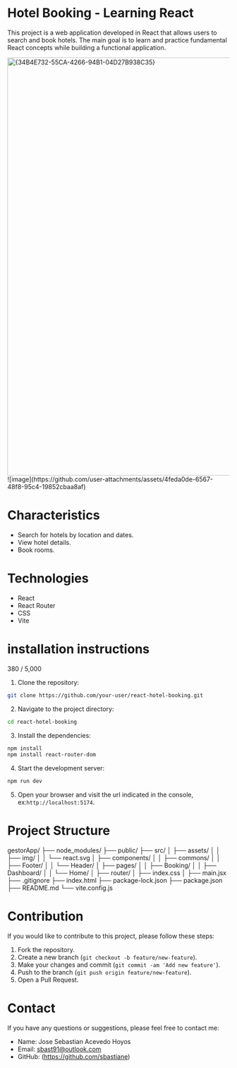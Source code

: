 # Hotel Booking - Learning React  

This project is a web application developed in React that allows users to search and book hotels. The main goal is to learn and practice fundamental React concepts while building a functional application. 

<img width="946" alt="{34B4E732-55CA-4266-94B1-04D27B938C35}" src="https://github.com/user-attachments/assets/418cd8ea-d3af-4f10-b3e9-a79e2837a5ed" />
![image](https://github.com/user-attachments/assets/4feda0de-6567-48f8-95c4-19852cbaa8af)

# Characteristics
- Search for hotels by location and dates.
- View hotel details.
- Book rooms. 

# Technologies
- React
- React Router
- CSS 
- Vite

# installation instructions

380 / 5,000
1. Clone the repository:
```bash
git clone https://github.com/your-user/react-hotel-booking.git
```
2. Navigate to the project directory:
```bash
cd react-hotel-booking
```
3. Install the dependencies:
```bash
npm install
npm install react-router-dom
```
4. Start the development server:
```bash
npm run dev 
```
5. Open your browser and visit the url indicated in the console, ex:`http://localhost:5174`.

# Project Structure

gestorApp/
├── node_modules/
├── public/
├── src/
│ ├── assets/
│ │ ├── img/
│ │ └── react.svg
│ ├── components/
│ │ ├── commons/
│ │ ├── Footer/
│ │ └── Header/
│ ├── pages/
│ │ ├── Booking/
│ │ ├── Dashboard/
│ │ └── Home/
│ ├── router/
│ ├── index.css
│ ├── main.jsx
├── .gitignore
├── index.html
├── package-lock.json
├── package.json
├── README.md
└── vite.config.js

# Contribution 

If you would like to contribute to this project, please follow these steps:

1. Fork the repository.
2. Create a new branch (`git checkout -b feature/new-feature`).
3. Make your changes and commit (`git commit -am 'Add new feature'`).
4. Push to the branch (`git push origin feature/new-feature`).
5. Open a Pull Request.

# Contact

If you have any questions or suggestions, please feel free to contact me:

- Name: Jose Sebastian Acevedo Hoyos
- Email: sbast91@outlook.com
- GitHub: (https://github.com/sbastiane)
